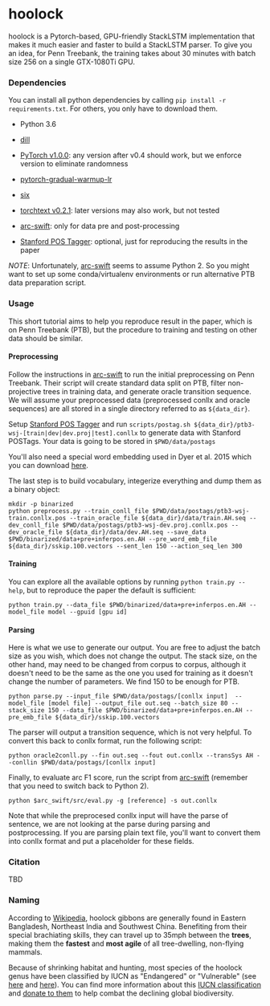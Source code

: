 # hoolock

hoolock is a Pytorch-based, GPU-friendly StackLSTM implementation that makes it much easier and faster to build a StackLSTM parser. To give you an idea, for Penn Treebank, the training takes about 30 minutes with batch size 256 on a single GTX-1080Ti GPU.

### Dependencies

You can install all python dependencies by calling `pip install -r requirements.txt`. For others, you only have to download them.

- Python 3.6

- [dill](https://pypi.org/project/dill)
- [PyTorch v1.0.0](https://pytorch.org): any version after v0.4 should work, but we enforce version to eliminate randomness
- [pytorch-gradual-warmup-lr](https://github.com/shuoyangd/pytorch-gradual-warmup-lr)
- [six](https://pypi.org/project/six/)
- [torchtext v0.2.1](https://github.com/pytorch/text/releases/tag/v0.2.1): later versions may also work, but not tested


- [arc-swift](https://github.com/qipeng/arc-swift): only for data pre and post-processing
- [Stanford POS Tagger](https://nlp.stanford.edu/software/tagger.shtml): optional, just for reproducing the results in the paper


*NOTE*: Unfortunately, [arc-swift](https://github.com/qipeng/arc-swift) seems to assume Python 2. So you might want to set up some conda/virtualenv environments or run alternative PTB data preparation script.

### Usage

This short tutorial aims to help you reproduce result in the paper, which is on Penn Treebank (PTB), but the procedure to training and testing on other data should be similar.

#### Preprocessing

Follow the instructions in [arc-swift](https://github.com/qipeng/arc-swift) to run the initial preprocessing on Penn Treebank. Their script will create standard data split on PTB, filter non-projective trees in training data, and generate oracle transition sequence. We will assume your preprocessed data (preprocessed conllx and oracle sequences) are all stored in a single directory referred to as `${data_dir}`.

Setup [Stanford POS Tagger](https://nlp.stanford.edu/software/tagger.shtml) and run `scripts/postag.sh ${data_dir}/ptb3-wsj-[train|dev|dev.proj|test].conllx` to generate data with Stanford POSTags. Your data is going to be stored in `$PWD/data/postags`

You'll also need a special word embedding used in Dyer et al. 2015 which you can download [here](https://drive.google.com/file/d/0B8nESzOdPhLsdWF2S1Ayb1RkTXc/view?usp=sharing).

The last step is to build vocabulary, integerize everything and dump them as a binary object:

```
mkdir -p binarized
python preprocess.py --train_conll_file $PWD/data/postags/ptb3-wsj-train.conllx.pos --train_oracle_file ${data_dir}/data/train.AH.seq --dev_conll_file $PWD/data/postags/ptb3-wsj-dev.proj.conllx.pos --dev_oracle_file ${data_dir}/data/dev.AH.seq --save_data $PWD/binarized/data+pre+inferpos.en.AH --pre_word_emb_file ${data_dir}/sskip.100.vectors --sent_len 150 --action_seq_len 300
```

#### Training

You can explore all the available options by running `python train.py --help`, but to reproduce the paper the default is sufficient:

```
python train.py --data_file $PWD/binarized/data+pre+inferpos.en.AH --model_file model --gpuid [gpu id]
```

#### Parsing

Here is what we use to generate our output. You are free to adjust the batch size as you wish, which does not change the output. The stack size, on the other hand, may need to be changed from corpus to corpus, although it doesn't need to be the same as the one you used for training as it doesn't change the number of parameters. We find 150 to be enough for PTB.

```
python parse.py --input_file $PWD/data/postags/[conllx input]  --model_file [model file] --output_file out.seq --batch_size 80 --stack_size 150 --data_file $PWD/binarized/data+pre+inferpos.en.AH --pre_emb_file ${data_dir}/sskip.100.vectors
```

The parser will output a transition sequence, which is not very helpful. To convert this back to conllx format, run the following script:

```
python oracle2conll.py --fin out.seq --fout out.conllx --transSys AH --conllin $PWD/data/postags/[conllx input]
```

Finally, to evaluate arc F1 score, run the script from [arc-swift](https://github.com/qipeng/arc-swift) (remember that you need to switch back to Python 2).

```
python $arc_swift/src/eval.py -g [reference] -s out.conllx
```

Note that while the preprocesed conllx input will have the parse of sentence, we are not looking at the parse during parsing and postprocessing. If you are parsing plain text file, you'll want to convert them into conllx format and put a placeholder for these fields.

### Citation

TBD

### Naming

According to [Wikipedia](https://en.wikipedia.org/wiki/Hoolock_gibbon), hoolock gibbons are generally found in Eastern Bangladesh, Northeast India and Southwest China. Benefiting from their special brachiating skills, they can travel up to 35mph between the **trees**, making them the **fastest** and **most agile** of all tree-dwelling, non-flying mammals.

Because of shrinking habitat and hunting, most species of the hoolock genus have been classified by IUCN as "Endangered" or "Vulnerable" (see [here](https://www.iucnredlist.org/species/39876/10278553) and [here](https://www.iucnredlist.org/species/118355453/17968300)). You can find more information about this [IUCN classification](https://www.iucnredlist.org) and [donate to them](https://www.iucn.org/donate) to help combat the declining global biodiversity.
